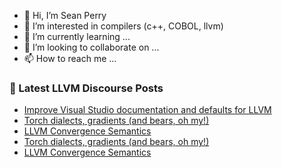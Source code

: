 - 👋 Hi, I’m Sean Perry
- 👀 I’m interested in compilers (c++, COBOL, llvm)
- 🌱 I’m currently learning ...
- 💞️ I’m looking to collaborate on ...
- 📫 How to reach me ...

<!---
s66perry/s66perry is a ✨ special ✨ repository because its `README.md` (this file) appears on your GitHub profile.
You can click the Preview link to take a look at your changes.
--->
### 📕 Latest LLVM Discourse Posts

<!-- DISCOURSE-LLVM:START -->
- [Improve Visual Studio documentation and defaults for LLVM](https://discourse.llvm.org/t/improve-visual-studio-documentation-and-defaults-for-llvm/77590#post_2)
- [Torch dialects, gradients &lpar;and bears, oh my!&rpar;](https://discourse.llvm.org/t/torch-dialects-gradients-and-bears-oh-my/1833#post_8)
- [LLVM Convergence Semantics](https://discourse.llvm.org/t/llvm-convergence-semantics/77642#post_3)
- [Torch dialects, gradients &lpar;and bears, oh my!&rpar;](https://discourse.llvm.org/t/torch-dialects-gradients-and-bears-oh-my/1833#post_7)
- [LLVM Convergence Semantics](https://discourse.llvm.org/t/llvm-convergence-semantics/77642#post_2)
<!-- DISCOURSE-LLVM:END -->
